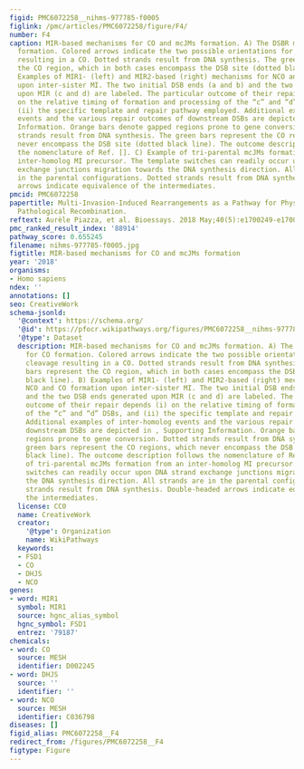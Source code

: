 ```yaml
---
figid: PMC6072258__nihms-977785-f0005
figlink: /pmc/articles/PMC6072258/figure/F4/
number: F4
caption: MIR-based mechanisms for CO and mcJMs formation. A) The DSBR model for CO
  formation. Colored arrows indicate the two possible orientations for dHJ cleavage
  resulting in a CO. Dotted strands result from DNA synthesis. The green bars represent
  the CO region, which in both cases encompass the DSB site (dotted black line). B)
  Examples of MIR1- (left) and MIR2-based (right) mechanisms for NCO and CO formation
  upon inter-sister MI. The two initial DSB ends (a and b) and the two DSB ends generated
  upon MIR (c and d) are labeled. The particular outcome of their repair depends (i)
  on the relative timing of formation and processing of the “c” and “d” DSBs, and
  (ii) the specific template and repair pathway employed. Additional examples of inter-homolog
  events and the various repair outcomes of downstream DSBs are depicted in , Supporting
  Information. Orange bars denote gapped regions prone to gene conversion. Dotted
  strands result from DNA synthesis. The green bars represent the CO regions, which
  never encompass the DSB site (dotted black line). The outcome description follows
  the nomenclature of Ref. []. C) Example of tri-parental mcJMs formation from an
  inter-homolog MI precursor. The template switches can readily occur upon DNA strand
  exchange junctions migration towards the DNA synthesis direction. All strands are
  in the parental configurations. Dotted strands result from DNA synthesis. Double-headed
  arrows indicate equivalence of the intermediates.
pmcid: PMC6072258
papertitle: Multi-Invasion-Induced Rearrangements as a Pathway for Physiological and
  Pathological Recombination.
reftext: Aurèle Piazza, et al. Bioessays. 2018 May;40(5):e1700249-e1700249.
pmc_ranked_result_index: '88914'
pathway_score: 0.655245
filename: nihms-977785-f0005.jpg
figtitle: MIR-based mechanisms for CO and mcJMs formation
year: '2018'
organisms:
- Homo sapiens
ndex: ''
annotations: []
seo: CreativeWork
schema-jsonld:
  '@context': https://schema.org/
  '@id': https://pfocr.wikipathways.org/figures/PMC6072258__nihms-977785-f0005.html
  '@type': Dataset
  description: MIR-based mechanisms for CO and mcJMs formation. A) The DSBR model
    for CO formation. Colored arrows indicate the two possible orientations for dHJ
    cleavage resulting in a CO. Dotted strands result from DNA synthesis. The green
    bars represent the CO region, which in both cases encompass the DSB site (dotted
    black line). B) Examples of MIR1- (left) and MIR2-based (right) mechanisms for
    NCO and CO formation upon inter-sister MI. The two initial DSB ends (a and b)
    and the two DSB ends generated upon MIR (c and d) are labeled. The particular
    outcome of their repair depends (i) on the relative timing of formation and processing
    of the “c” and “d” DSBs, and (ii) the specific template and repair pathway employed.
    Additional examples of inter-homolog events and the various repair outcomes of
    downstream DSBs are depicted in , Supporting Information. Orange bars denote gapped
    regions prone to gene conversion. Dotted strands result from DNA synthesis. The
    green bars represent the CO regions, which never encompass the DSB site (dotted
    black line). The outcome description follows the nomenclature of Ref. []. C) Example
    of tri-parental mcJMs formation from an inter-homolog MI precursor. The template
    switches can readily occur upon DNA strand exchange junctions migration towards
    the DNA synthesis direction. All strands are in the parental configurations. Dotted
    strands result from DNA synthesis. Double-headed arrows indicate equivalence of
    the intermediates.
  license: CC0
  name: CreativeWork
  creator:
    '@type': Organization
    name: WikiPathways
  keywords:
  - FSD1
  - CO
  - DHJS
  - NCO
genes:
- word: MIR1
  symbol: MIR1
  source: hgnc_alias_symbol
  hgnc_symbol: FSD1
  entrez: '79187'
chemicals:
- word: CO
  source: MESH
  identifier: D002245
- word: DHJS
  source: ''
  identifier: ''
- word: NCO
  source: MESH
  identifier: C036798
diseases: []
figid_alias: PMC6072258__F4
redirect_from: /figures/PMC6072258__F4
figtype: Figure
---
```

